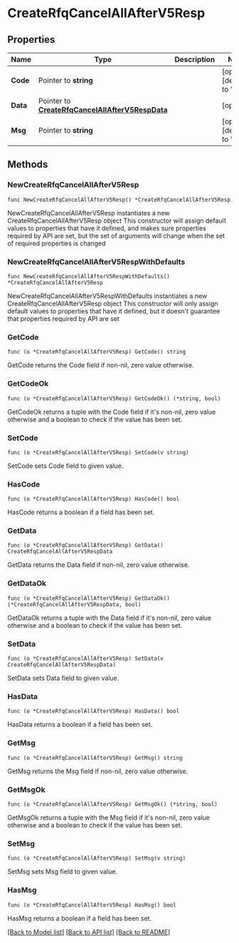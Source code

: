 # CreateRfqCancelAllAfterV5Resp

## Properties

Name | Type | Description | Notes
------------ | ------------- | ------------- | -------------
**Code** | Pointer to **string** |  | [optional] [default to ""]
**Data** | Pointer to [**CreateRfqCancelAllAfterV5RespData**](CreateRfqCancelAllAfterV5RespData.md) |  | [optional] 
**Msg** | Pointer to **string** |  | [optional] [default to ""]

## Methods

### NewCreateRfqCancelAllAfterV5Resp

`func NewCreateRfqCancelAllAfterV5Resp() *CreateRfqCancelAllAfterV5Resp`

NewCreateRfqCancelAllAfterV5Resp instantiates a new CreateRfqCancelAllAfterV5Resp object
This constructor will assign default values to properties that have it defined,
and makes sure properties required by API are set, but the set of arguments
will change when the set of required properties is changed

### NewCreateRfqCancelAllAfterV5RespWithDefaults

`func NewCreateRfqCancelAllAfterV5RespWithDefaults() *CreateRfqCancelAllAfterV5Resp`

NewCreateRfqCancelAllAfterV5RespWithDefaults instantiates a new CreateRfqCancelAllAfterV5Resp object
This constructor will only assign default values to properties that have it defined,
but it doesn't guarantee that properties required by API are set

### GetCode

`func (o *CreateRfqCancelAllAfterV5Resp) GetCode() string`

GetCode returns the Code field if non-nil, zero value otherwise.

### GetCodeOk

`func (o *CreateRfqCancelAllAfterV5Resp) GetCodeOk() (*string, bool)`

GetCodeOk returns a tuple with the Code field if it's non-nil, zero value otherwise
and a boolean to check if the value has been set.

### SetCode

`func (o *CreateRfqCancelAllAfterV5Resp) SetCode(v string)`

SetCode sets Code field to given value.

### HasCode

`func (o *CreateRfqCancelAllAfterV5Resp) HasCode() bool`

HasCode returns a boolean if a field has been set.

### GetData

`func (o *CreateRfqCancelAllAfterV5Resp) GetData() CreateRfqCancelAllAfterV5RespData`

GetData returns the Data field if non-nil, zero value otherwise.

### GetDataOk

`func (o *CreateRfqCancelAllAfterV5Resp) GetDataOk() (*CreateRfqCancelAllAfterV5RespData, bool)`

GetDataOk returns a tuple with the Data field if it's non-nil, zero value otherwise
and a boolean to check if the value has been set.

### SetData

`func (o *CreateRfqCancelAllAfterV5Resp) SetData(v CreateRfqCancelAllAfterV5RespData)`

SetData sets Data field to given value.

### HasData

`func (o *CreateRfqCancelAllAfterV5Resp) HasData() bool`

HasData returns a boolean if a field has been set.

### GetMsg

`func (o *CreateRfqCancelAllAfterV5Resp) GetMsg() string`

GetMsg returns the Msg field if non-nil, zero value otherwise.

### GetMsgOk

`func (o *CreateRfqCancelAllAfterV5Resp) GetMsgOk() (*string, bool)`

GetMsgOk returns a tuple with the Msg field if it's non-nil, zero value otherwise
and a boolean to check if the value has been set.

### SetMsg

`func (o *CreateRfqCancelAllAfterV5Resp) SetMsg(v string)`

SetMsg sets Msg field to given value.

### HasMsg

`func (o *CreateRfqCancelAllAfterV5Resp) HasMsg() bool`

HasMsg returns a boolean if a field has been set.


[[Back to Model list]](../README.md#documentation-for-models) [[Back to API list]](../README.md#documentation-for-api-endpoints) [[Back to README]](../README.md)


